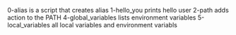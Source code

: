 0-alias is a script that creates alias
1-hello_you prints hello user
2-path adds action to the PATH
4-global_variables lists environment variables
5-local_variables all local variables and environment variabls

